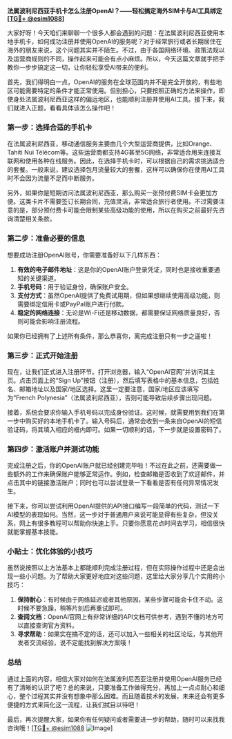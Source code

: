 **法属波利尼西亚手机卡怎么注册OpenAI？——轻松搞定海外SIM卡与AI工具绑定[[TG💪+ @esim1088](https://t.me/s/esim1088)]**

大家好呀！今天咱们来聊聊一个很多人都会遇到的问题：在法属波利尼西亚使用本地手机卡，如何成功注册并使用OpenAI的服务呢？对于经常旅行或者长期居住在海外的朋友来说，这个问题其实并不陌生。不过，由于各国网络环境、政策法规以及运营商规则的不同，操作起来可能会有点小麻烦。所以，今天这篇文章就手把手教你一步步搞定这一切，让你轻松享受AI带来的便利。

首先，我们得明白一点，OpenAI的服务在全球范围内并不是完全开放的，有些地区可能需要特定的条件才能正常使用。但别担心，只要按照正确的方法来操作，即使身处法属波利尼西亚这样的偏远地区，也能顺利注册并使用AI工具。接下来，我们就进入正题，看看具体该怎么操作吧！

### 第一步：选择合适的手机卡

在法属波利尼西亚，移动通信服务主要由几个大型运营商提供，比如Orange、Tahiti Nui Télécom等。这些运营商都支持4G甚至5G网络，非常适合用来连接互联网和使用各种在线服务。因此，在选择手机卡时，可以根据自己的需求挑选适合的套餐。一般来说，建议选择包月流量较大的套餐，这样可以确保你在使用AI工具时不会因为流量不足而中断服务。

另外，如果你是短期访问法属波利尼西亚，那么购买一张预付费SIM卡会更加方便。这类卡片不需要签订长期合同，充值灵活，非常适合旅行者使用。不过需要注意的是，部分预付费卡可能会限制某些高级功能的使用，所以在购买之前最好先咨询清楚相关条款。

### 第二步：准备必要的信息

想要成功注册OpenAI账号，你需要准备好以下几样东西：

1. **有效的电子邮件地址**：这是你的OpenAI账户登录凭证，同时也是接收重要通知的关键渠道。
2. **手机号码**：用于验证身份，确保账户安全。
3. **支付方式**：虽然OpenAI提供了免费试用期，但如果想继续使用高级功能，则需要绑定信用卡或PayPal账户进行付款。
4. **稳定的网络连接**：无论是Wi-Fi还是移动数据，都需要保证网络质量良好，否则可能会影响注册流程。

如果你已经拥有了上述所有条件，那么恭喜你，离完成注册只有一步之遥啦！

### 第三步：正式开始注册

现在，让我们正式进入注册环节。打开浏览器，输入“OpenAI官网”并访问其主页。点击页面上的“Sign Up”按钮（注册），然后填写表格中的基本信息，包括姓名、邮箱地址以及国家/地区选择。这里一定要注意，国家/地区应该填写为“French Polynesia”（法属波利尼西亚），否则可能导致后续步骤出现问题。

接着，系统会要求你输入手机号码以完成身份验证。这时候，就需要用到我们在第一步中购买好的本地手机卡了。输入号码后，通常会收到一条来自OpenAI的短信验证码，将其填入相应的框内即可。如果一切顺利的话，下一步就是设置密码了。

### 第四步：激活账户并测试功能

完成注册之后，你的OpenAI账户就已经创建完毕啦！不过在此之前，还需要做一些额外的工作来确保账户能够正常运作。例如，检查邮箱是否收到了欢迎邮件，并点击其中的链接激活账户；同时也可以尝试登录一下看看是否有任何异常情况发生。

接下来，你可以尝试利用OpenAI提供的API接口编写一段简单的代码，测试一下AI模型的表现如何。当然，这一步对于普通用户来说可能显得有些复杂，但没关系，网上有很多教程可以帮助你快速上手。只要你愿意花点时间去学习，相信很快就能掌握基本技能。

### 小贴士：优化体验的小技巧

虽然说按照以上方法基本上都能顺利完成注册过程，但在实际操作过程中还是会出现一些小问题。为了帮助大家更好地应对这些问题，这里给大家分享几个实用的小技巧：

1. **保持耐心**：有时候由于网络延迟或者其他原因，某些步骤可能会卡住不动。这时候不要急躁，稍等片刻后再重试即可。
2. **查阅文档**：OpenAI官网上有非常详细的API文档可供参考，遇到不懂的地方可以直接查询官方资料。
3. **寻求帮助**：如果实在搞不定的话，还可以加入一些相关的社区论坛，与其他开发者交流经验，说不定能找到解决方案哦！

### 总结

通过上面的内容，相信大家对如何在法属波利尼西亚注册并使用OpenAI服务已经有了清晰的认识了吧？总的来说，只要准备工作做得充分，再加上一点点耐心和细心，整个过程其实并没有想象中那么困难。而且随着技术的发展，未来还会有更多便捷的方式来简化这一流程，让我们拭目以待吧！

最后，再次提醒大家，如果你有任何疑问或者需要进一步的帮助，随时可以来找我咨询哦！[[TG💪+ @esim1088](https://t.me/s/esim1088) ![Image](https://i.postimg.cc/4NQfJmqS/Snipaste-2025-05-13-00-14-12.png)]